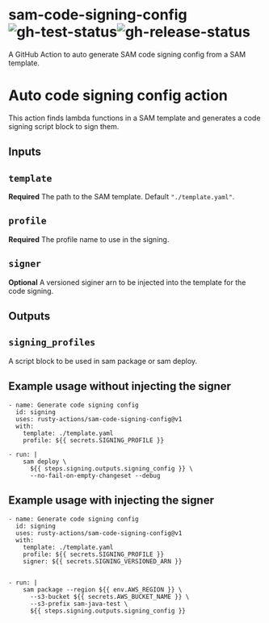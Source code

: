 # sam-code-signing-config <br/>![gh-test-status]![gh-release-status]

A GitHub Action to auto generate SAM code signing config from a SAM template.

# Auto code signing config action

This action finds lambda functions in a SAM template and generates a code signing script block to sign them.

## Inputs

## `template`

**Required** The path to the SAM template. Default `"./template.yaml"`.

## `profile`

**Required** The profile name to use in the signing.

## `signer`

**Optional** A versioned siginer arn to be injected into the template for the code signing.

## Outputs

## `signing_profiles`

A script block to be used in sam package or sam deploy.

## Example usage without injecting the signer

```
- name: Generate code signing config
  id: signing
  uses: rusty-actions/sam-code-signing-config@v1
  with:
    template: ./template.yaml
    profile: ${{ secrets.SIGNING_PROFILE }}

- run: |
    sam deploy \
      ${{ steps.signing.outputs.signing_config }} \
      --no-fail-on-empty-changeset --debug
```

## Example usage with injecting the signer

```
- name: Generate code signing config
  id: signing
  uses: rusty-actions/sam-code-signing-config@v1
  with:
    template: ./template.yaml
    profile: ${{ secrets.SIGNING_PROFILE }}
    signer: ${{ secrets.SIGNING_VERSIONED_ARN }}


- run: |
    sam package --region ${{ env.AWS_REGION }} \
      --s3-bucket ${{ secrets.AWS_BUCKET_NAME }} \
      --s3-prefix sam-java-test \
      ${{ steps.signing.outputs.signing_config }}
```

<!-- Badge links -->

[gh-test-status]: https://github.com/rusty-actions/sam-code-signing-config/actions/workflows/test.yml/badge.svg
[gh-release-status]: https://github.com/rusty-actions/sam-code-signing-config/actions/workflows/release.yml/badge.svg
